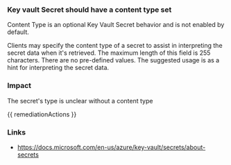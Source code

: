 
### Key vault Secret should have a content type set

Content Type is an optional Key Vault Secret behavior and is not enabled by default.

Clients may specify the content type of a secret to assist in interpreting the secret data when it's retrieved. The maximum length of this field is 255 characters. There are no pre-defined values. The suggested usage is as a hint for interpreting the secret data.

### Impact
The secret's type is unclear without a content type

<!-- DO NOT CHANGE -->
{{ remediationActions }}

### Links
- https://docs.microsoft.com/en-us/azure/key-vault/secrets/about-secrets
        
